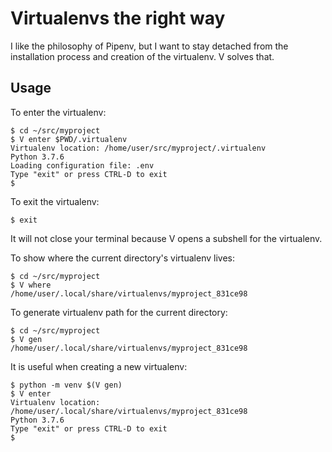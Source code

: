 # Virtualenvs the right way #

I like the philosophy of Pipenv, but I want to stay detached from the installation process and creation of the virtualenv. V solves that.


## Usage ##

To enter the virtualenv:

```
$ cd ~/src/myproject
$ V enter $PWD/.virtualenv
Virtualenv location: /home/user/src/myproject/.virtualenv
Python 3.7.6
Loading configuration file: .env
Type "exit" or press CTRL-D to exit
$ 
```


To exit the virtualenv:

```
$ exit
```

It will not close your terminal because V opens a subshell for the virtualenv.


To show where the current directory's virtualenv lives:

```
$ cd ~/src/myproject
$ V where
/home/user/.local/share/virtualenvs/myproject_831ce98
```


To generate virtualenv path for the current directory:

```
$ cd ~/src/myproject
$ V gen
/home/user/.local/share/virtualenvs/myproject_831ce98
```

It is useful when creating a new virtualenv:

```
$ python -m venv $(V gen)
$ V enter
Virtualenv location: /home/user/.local/share/virtualenvs/myproject_831ce98
Python 3.7.6
Type "exit" or press CTRL-D to exit
$ 
```
